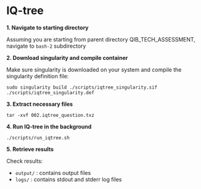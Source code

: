 # IQ-tree

**1. Navigate to starting directory**

Assuming you are starting from parent directory QIB_TECH_ASSESSMENT, navigate to ```bash-2``` subdirectory

**2. Download singularity and compile container**

Make sure singularity is downloaded on your system and compile the singularity definition file:
```
sudo singularity build ./scripts/iqtree_singularity.sif ./scripts/iqtree_singularity.def
```

**3. Extract necessary files**

```
tar -xvf 002.iqtree_question.txz
```

**4. Run IQ-tree in the background**

```
./scripts/run_iqtree.sh
```

**5. Retrieve results**

Check results:
- `output/` : contains output files
- `logs/` : contains stdout and stderr log files